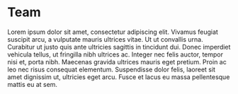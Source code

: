 # Team

Lorem ipsum dolor sit amet, consectetur adipiscing elit. Vivamus feugiat suscipit arcu, a vulputate mauris ultrices vitae. Ut ut convallis urna. Curabitur ut justo quis ante ultricies sagittis in tincidunt dui. Donec imperdiet vehicula tellus, ut fringilla nibh ultrices ac. Integer nec felis auctor, tempor nisi et, porta nibh. Maecenas gravida ultrices mauris eget pretium. Proin ac leo nec risus consequat elementum. Suspendisse dolor felis, laoreet sit amet dignissim ut, ultricies eget arcu. Fusce et lacus eu massa pellentesque mattis eu at sem. 
